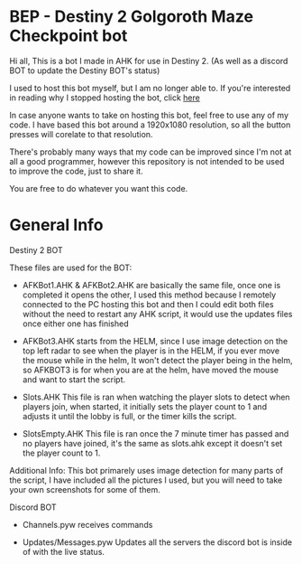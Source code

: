 # BEP - Destiny 2 Golgoroth Maze Checkpoint bot

Hi all, This is a bot I made in AHK for use in Destiny 2.
(As well as a discord BOT to update the Destiny BOT's status)

I used to host this bot myself, but I am no longer able to.
If you're interested in reading why I stopped hosting the bot, click [here](https://github.com/tombon12/BEP/blob/main/Reasoning.md)

In case anyone wants to take on hosting this bot, feel free to use any of my code.
I have based this bot around a 1920x1080 resolution, so all the button presses will corelate to that resolution.

There's probably many ways that my code can be improved since I'm not at all a good programmer, however this repository is not intended to be used to improve the code, just to share it.

You are free to do whatever you want this code.

# General Info

Destiny 2 BOT

These files are used for the BOT:

- AFKBot1.AHK & AFKBot2.AHK are basically the same file, once one is completed it opens the other, I used this method because I remotely connected to the PC hosting this bot and then I could edit both files without the need to restart any AHK script, it would use the updates files once either one has finished

- AFKBot3.AHK starts from the HELM, since I use image detection on the top left radar to see when the player is in the HELM, if you ever move the mouse while in the helm, It won't detect the player being in the helm, so AFKBOT3 is for when you are at the helm, have moved the mouse and want to start the script.

- Slots.AHK This file is ran when watching the player slots to detect when players join, when started, it initially sets the player count to 1 and adjusts it until the lobby is full, or the timer kills the script.

- SlotsEmpty.AHK This file is ran once the 7 minute timer has passed and no players have joined, it's the same as slots.ahk except it doesn't set the player count to 1.

Additional Info:
This bot primarely uses image detection for many parts of the script, I have included all the pictures I used, but you will need to take your own screenshots for some of them.

Discord BOT

- Channels.pyw receives commands 

- Updates/Messages.pyw Updates all the servers the discord bot is inside of with the live status.
